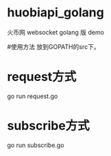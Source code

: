 # huobiapi_golang
火币网 websocket golang 版 demo

#使用方法
放到GOPATH的src下。
# request方式
go run request.go 
# subscribe方式
go run subscribe.go